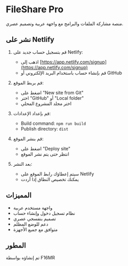 # FileShare Pro

منصة مشاركة الملفات والبرامج مع واجهة عربية وتصميم عصري.

## نشر على Netlify

1. قم بتسجيل حساب جديد على Netlify:
   - اذهب إلى [https://app.netlify.com/signup](https://app.netlify.com/signup)
   - قم بإنشاء حساب باستخدام البريد الإلكتروني أو GitHub

2. قم بربط الموقع:
   - اضغط على "New site from Git"
   - اختر "GitHub" أو "Local folder"
   - اختر مجلد المشروع المحلي

3. قم بإعداد الإعدادات:
   - Build command: `npm run build`
   - Publish directory: `dist`

4. قم بنشر الموقع:
   - اضغط على "Deploy site"
   - انتظر حتى يتم نشر الموقع

5. بعد النشر:
   - سيتم إعطاؤك رابط الموقع على Netlify
   - يمكنك تخصيص النطاق إذا أردت

## المميزات

- واجهة مستخدم عربية
- نظام تسجيل دخول وإنشاء حساب
- تصميم بنفسجي عصري
- دعم للوضع المظلم
- متوافق مع جميع الأجهزة

## المطور

تم إنشاؤه بواسطة F16MR

